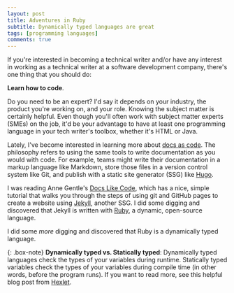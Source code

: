 ```yaml
---
layout: post
title: Adventures in Ruby
subtitle: Dynamically typed languages are great
tags: [programming languages]
comments: true
---
```

If you're interested in becoming a technical writer and/or have any interest in working as a technical writer at a software development company, there's one thing that you should do:

**Learn how to code**. 

Do you need to be an expert? I'd say it depends on your industry, the product you're working on, and your role. Knowing the subject matter is certainly helpful. Even though you'll often work with subject matter experts (SMEs) on the job, it'd be your advantage to have at least one programming language in your tech writer's toolbox, whether it's HTML or Java.

Lately, I've become interested in learning more about [docs as code](https://www.writethedocs.org/guide/docs-as-code/). The philosophy refers to using the same tools to write documentation as you would with code. For example, teams might write their documentation in a markup language like Markdown, store those files in a version control system like Git, and publish with a static site generator (SSG) like [Hugo](https://gohugo.io/).

I was reading Anne Gentle's [Docs Like Code](http://www.lulu.com/spotlight/justwriteclick), which has a nice, simple tutorial that walks you through the steps of using git and GitHub pages to create a website using [Jekyll](https://jekyllrb.com/), another SSG. I did some digging and discovered that Jekyll is written with [Ruby](https://www.ruby-lang.org/en/), a dynamic, open-source language. 

I did some _more_ digging and discovered that Ruby is a dynamically typed language. 

{: .box-note}
**Dynamically typed vs. Statically typed**: Dynamically typed languages check the types of your variables during runtime. Statically typed variables check the types of your variables during compile time (in other words, before the program runs). If you want to read more, see this helpful blog post from [Hexlet](https://en.hexlet.io/courses/intro_to_programming/lessons/types/theory_unit).



